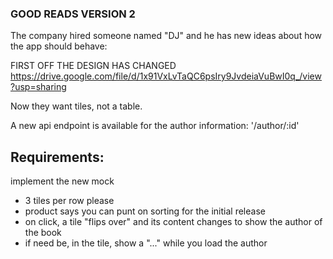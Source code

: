 ### GOOD READS VERSION 2

The company hired someone named "DJ" and he has new ideas about how the app should behave:

FIRST OFF THE DESIGN HAS CHANGED
https://drive.google.com/file/d/1x91VxLvTaQC6psIry9JvdeiaVuBwI0q_/view?usp=sharing

Now they want tiles, not a table.

A new api endpoint is available for the author information: '/author/:id'

## Requirements:

implement the new mock

- 3 tiles per row please
- product says you can punt on sorting for the initial release
- on click, a tile "flips over" and its content changes to show the author of the book
- if need be, in the tile, show a "..." while you load the author
